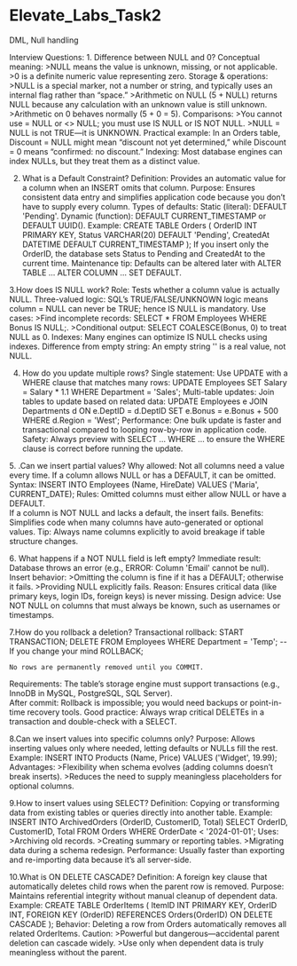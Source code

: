 # Elevate_Labs_Task2
DML, Null handling

Interview Questions: 1. Difference between NULL and 0?
  Conceptual meaning:
    >NULL means the value is unknown, missing, or not applicable.
    >0 is a definite numeric value representing zero.
  Storage & operations:
    >NULL is a special marker, not a number or string, and typically uses an internal flag rather than “space.”
    >Arithmetic on NULL (5 + NULL) returns NULL because any calculation with an unknown value is still unknown.
    >Arithmetic on 0 behaves normally (5 + 0 = 5).
  Comparisons:
    >You cannot use = NULL or <> NULL; you must use IS NULL or IS NOT NULL.
    >NULL = NULL is not TRUE—it is UNKNOWN.
  Practical example: In an Orders table, Discount = NULL might mean “discount not yet determined,” while Discount = 0 means “confirmed: no   discount.”
  Indexing: Most database engines can index NULLs, but they treat them as a distinct value.

2. What is a Default Constraint?
  Definition: Provides an automatic value for a column when an INSERT omits that column.
  Purpose: Ensures consistent data entry and simplifies application code because you don’t have to supply every column.
  Types of defaults:
    Static (literal): DEFAULT 'Pending'.
    Dynamic (function): DEFAULT CURRENT_TIMESTAMP or DEFAULT UUID().
  Example:
    CREATE TABLE Orders (
        OrderID INT PRIMARY KEY,
        Status  VARCHAR(20) DEFAULT 'Pending',
        CreatedAt DATETIME DEFAULT CURRENT_TIMESTAMP
    );
  If you insert only the OrderID, the database sets Status to Pending and CreatedAt to the current time.
  Maintenance tip: Defaults can be altered later with ALTER TABLE … ALTER COLUMN … SET DEFAULT.

3.How does IS NULL work?
  Role: Tests whether a column value is actually NULL.
  Three-valued logic: SQL’s TRUE/FALSE/UNKNOWN logic means column = NULL can never be TRUE; hence IS NULL is mandatory.
  Use cases:
    >Find incomplete records: SELECT * FROM Employees WHERE Bonus IS NULL;.
    >Conditional output: SELECT COALESCE(Bonus, 0) to treat NULL as 0.
  Indexes: Many engines can optimize IS NULL checks using indexes.
  Difference from empty string: An empty string '' is a real value, not NULL.

4. How do you update multiple rows?
  Single statement: Use UPDATE with a WHERE clause that matches many rows:
    UPDATE Employees
    SET Salary = Salary * 1.1
    WHERE Department = 'Sales';
  Multi-table updates: Join tables to update based on related data:
    UPDATE Employees e
    JOIN Departments d ON e.DeptID = d.DeptID
    SET e.Bonus = e.Bonus + 500
    WHERE d.Region = 'West';
  Performance: One bulk update is faster and transactional compared to looping row-by-row in application code.
  Safety: Always preview with SELECT … WHERE … to ensure the WHERE clause is correct before running the update.

5️. .Can we insert partial values?
  Why allowed: Not all columns need a value every time. If a column allows NULL or has a DEFAULT, it can be omitted.
  Syntax:
    INSERT INTO Employees (Name, HireDate)
    VALUES ('Maria', CURRENT_DATE);
  Rules:
    Omitted columns must either allow NULL or have a DEFAULT.  
    If a column is NOT NULL and lacks a default, the insert fails.
  Benefits: Simplifies code when many columns have auto-generated or optional values.
  Tip: Always name columns explicitly to avoid breakage if table structure changes.

6️. What happens if a NOT NULL field is left empty?
  Immediate result: Database throws an error (e.g., ERROR: Column 'Email' cannot be null).
  Insert behavior:
    >Omitting the column is fine if it has a DEFAULT; otherwise it fails.
    >Providing NULL explicitly fails.
  Reason: Ensures critical data (like primary keys, login IDs, foreign keys) is never missing.
  Design advice: Use NOT NULL on columns that must always be known, such as usernames or timestamps.

7.How do you rollback a deletion?
  Transactional rollback:
    START TRANSACTION;
    DELETE FROM Employees WHERE Department = 'Temp';
    -- If you change your mind
    ROLLBACK;
    
    No rows are permanently removed until you COMMIT.
  Requirements: The table’s storage engine must support transactions (e.g., InnoDB in MySQL, PostgreSQL, SQL Server).  
  After commit: Rollback is impossible; you would need backups or point-in-time recovery tools.
  Good practice: Always wrap critical DELETEs in a transaction and double-check with a SELECT.

8.Can we insert values into specific columns only?
  Purpose: Allows inserting values only where needed, letting defaults or NULLs fill the rest. 
  Example:
    INSERT INTO Products (Name, Price)
    VALUES ('Widget', 19.99);
  Advantages:
    >Flexibility when schema evolves (adding columns doesn’t break inserts).
    >Reduces the need to supply meaningless placeholders for optional columns.

9.How to insert values using SELECT?
  Definition: Copying or transforming data from existing tables or queries directly into another table.
  Example:
    INSERT INTO ArchivedOrders (OrderID, CustomerID, Total)
    SELECT OrderID, CustomerID, Total
    FROM Orders
    WHERE OrderDate < '2024-01-01';
  Uses:
    >Archiving old records.
    >Creating summary or reporting tables.
    >Migrating data during a schema redesign.
  Performance: Usually faster than exporting and re-importing data because it’s all server-side.

10.What is ON DELETE CASCADE?
  Definition: A foreign key clause that automatically deletes child rows when the parent row is removed.
  Purpose: Maintains referential integrity without manual cleanup of dependent data.
  Example:
    CREATE TABLE OrderItems (
        ItemID   INT PRIMARY KEY,
        OrderID  INT,
        FOREIGN KEY (OrderID)
            REFERENCES Orders(OrderID)
            ON DELETE CASCADE
    );
  Behavior: Deleting a row from Orders automatically removes all related OrderItems.
  Caution:
    >Powerful but dangerous—accidental parent deletion can cascade widely.
    >Use only when dependent data is truly meaningless without the parent.
